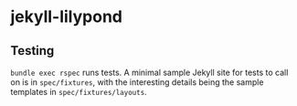 # jekyll-lilypond

## Testing

`bundle exec rspec` runs tests. A minimal sample Jekyll site for tests to call on is in `spec/fixtures`, 
with the interesting details being the sample templates in `spec/fixtures/layouts`.
